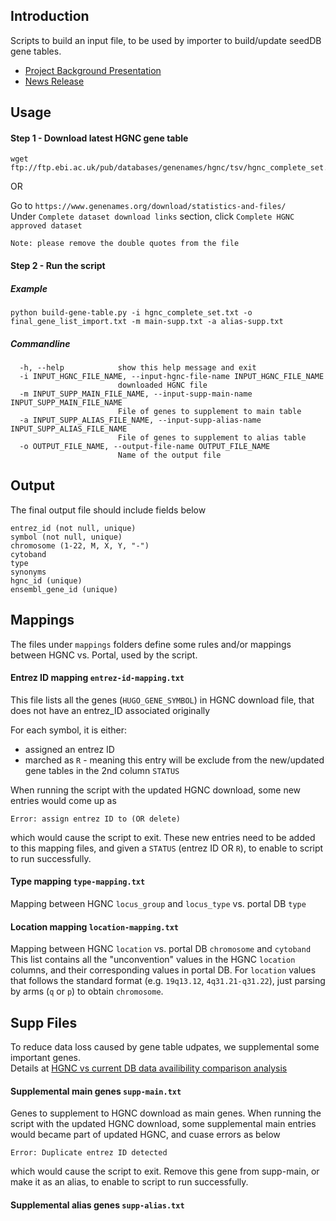 ## Introduction

Scripts to build an input file, to be used by importer to build/update seedDB gene tables.  
- [Project Background Presentation](https://rb.gy/4rvgf9) 
- [News Release](https://rb.gy/njmzom)

## Usage

#### Step 1 - Download latest HGNC gene table

```
wget ftp://ftp.ebi.ac.uk/pub/databases/genenames/hgnc/tsv/hgnc_complete_set.txt
```

OR

Go to `https://www.genenames.org/download/statistics-and-files/`  
Under `Complete dataset download links` section, click `Complete HGNC approved dataset`  

```Note: please remove the double quotes from the file```

#### Step 2 - Run the script

##### Example
```
python build-gene-table.py -i hgnc_complete_set.txt -o final_gene_list_import.txt -m main-supp.txt -a alias-supp.txt
```
##### Commandline
```
  -h, --help            show this help message and exit
  -i INPUT_HGNC_FILE_NAME, --input-hgnc-file-name INPUT_HGNC_FILE_NAME
                        downloaded HGNC file
  -m INPUT_SUPP_MAIN_FILE_NAME, --input-supp-main-name INPUT_SUPP_MAIN_FILE_NAME
                        File of genes to supplement to main table
  -a INPUT_SUPP_ALIAS_FILE_NAME, --input-supp-alias-name INPUT_SUPP_ALIAS_FILE_NAME
                        File of genes to supplement to alias table
  -o OUTPUT_FILE_NAME, --output-file-name OUTPUT_FILE_NAME
                        Name of the output file
```

## Output

The final output file should include fields below

```
entrez_id (not null, unique)
symbol (not null, unique)
chromosome (1-22, M, X, Y, "-")
cytoband
type
synonyms
hgnc_id (unique)
ensembl_gene_id (unique)
```

## Mappings
The files under `mappings` folders define some rules and/or mappings between HGNC vs. Portal, used by the script. 

#### Entrez ID mapping `entrez-id-mapping.txt`

This file lists all the genes (`HUGO_GENE_SYMBOL`) in HGNC download file, that does not have an entrez_ID associated originally

For each symbol, it is either:
- assigned an entrez ID
- marched as `R` - meaning this entry will be exclude from the new/updated gene tables
in the 2nd column `STATUS`

When running the script with the updated HGNC download, some new entries would come up as 
```
Error: assign entrez ID to (OR delete)
```
which would cause the script to exit. 
These new entries need to be added to this mapping files, and given a `STATUS` (entrez ID OR `R`),
to enable to script to run successfully. 

#### Type mapping `type-mapping.txt`
Mapping between HGNC `locus_group` and `locus_type` vs. portal DB `type`

#### Location mapping `location-mapping.txt`
Mapping between HGNC `location` vs. portal DB `chromosome` and `cytoband`
This list contains all the "unconvention" values in the HGNC `location` columns, and their corresponding values in portal DB. 
For `location` values that follows the standard format (e.g. `19q13.12`, `4q31.21-q31.22`), just parsing by arms (`q` or `p`) to obtain `chromosome`.

## Supp Files
To reduce data loss caused by gene table udpates, we supplemental some important genes.  
Details at [HGNC vs current DB data availibility comparison analysis](https://rb.gy/rbfdnl)

#### Supplemental main genes `supp-main.txt`
Genes to supplement to HGNC download as main genes.
When running the script with the updated HGNC download, some supplemental main entries would became part of updated HGNC, 
and cuase errors as below 
```
Error: Duplicate entrez ID detected
```
which would cause the script to exit. 
Remove this gene from supp-main, or make it as an alias, to enable to script to run successfully. 

#### Supplemental alias genes `supp-alias.txt`

